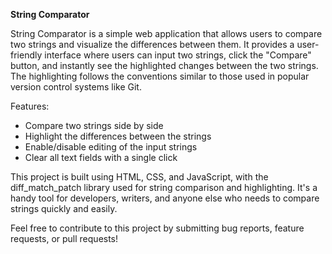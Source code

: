 **String Comparator**

String Comparator is a simple web application that allows users to compare two strings and visualize the differences between them. It provides a user-friendly interface where users can input two strings, click the "Compare" button, and instantly see the highlighted changes between the two strings. The highlighting follows the conventions similar to those used in popular version control systems like Git.

Features:

* Compare two strings side by side
* Highlight the differences between the strings
* Enable/disable editing of the input strings
* Clear all text fields with a single click

This project is built using HTML, CSS, and JavaScript, with the diff_match_patch library used for string comparison and highlighting. It's a handy tool for developers, writers, and anyone else who needs to compare strings quickly and easily.

Feel free to contribute to this project by submitting bug reports, feature requests, or pull requests!
